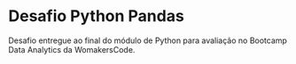 # Desafio Python Pandas

Desafio entregue ao final do módulo de Python para avaliação no Bootcamp Data Analytics da WomakersCode. 
